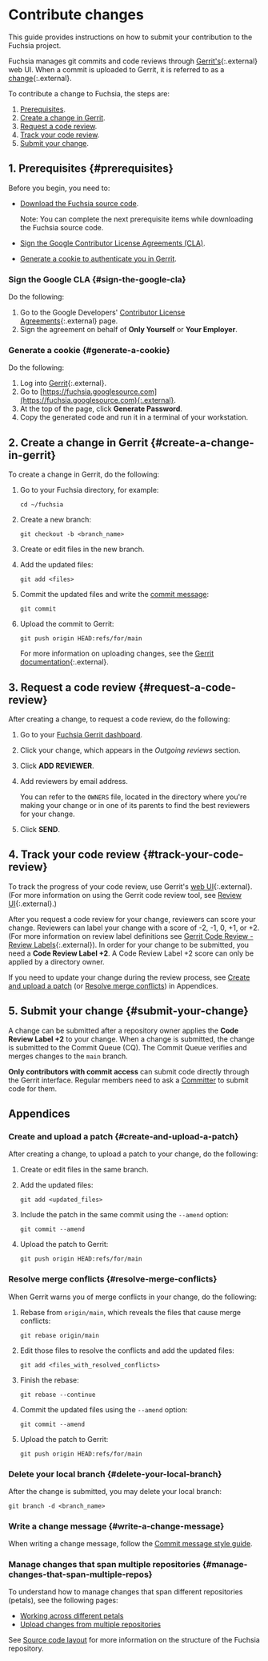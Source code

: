 # Contribute changes

This guide provides instructions on how to submit your contribution to the
Fuchsia project.

Fuchsia manages git commits and code reviews through
[Gerrit's][gerrit]{:.external} web UI. When a commit is uploaded
to Gerrit, it is referred to as a [change][gerrit-changes]{:.external}.

To contribute a change to Fuchsia, the steps are:

1. [Prerequisites](#prerequisites).
1. [Create a change in Gerrit](#create-a-change-in-gerrit).
1. [Request a code review](#request-a-code-review).
1. [Track your code review](#track-your-code-review).
1. [Submit your change](#submit-your-change).

## 1. Prerequisites {#prerequisites}

Before you begin, you need to:

*   [Download the Fuchsia source code](/docs/get-started/get_fuchsia_source.md).

    Note: You can complete the next prerequisite items while downloading the
    Fuchsia source code.

*   [Sign the Google Contributor License Agreements (CLA)](#sign-the-google-cla).
*   [Generate a cookie to authenticate you in Gerrit](#generate-a-cookie).

### Sign the Google CLA {#sign-the-google-cla}

Do the following:

1.  Go to the Google Developers'
    [Contributor License Agreements](https://cla.developers.google.com/){:.external}
    page.
1.  Sign the agreement on behalf of **Only Yourself** or **Your Employer**.

### Generate a cookie {#generate-a-cookie}

Do the following:

1.  Log into [Gerrit][gerrit]{:.external}.
1.  Go to
    [https://fuchsia.googlesource.com](https://fuchsia.googlesource.com){:.external}.
1.  At the top of the page, click **Generate Password**.
1.  Copy the generated code and run it in a terminal of your workstation.

## 2. Create a change in Gerrit {#create-a-change-in-gerrit}

To create a change in Gerrit, do the following:

1.  Go to your Fuchsia directory, for example:

    ```posix-terminal
    cd ~/fuchsia
    ```

1.  Create a new branch:

    ```posix-terminal
    git checkout -b <branch_name>
    ```

1.  Create or edit files in the new branch.

1.  Add the updated files:

    ```posix-terminal
    git add <files>
    ```

1.  Commit the updated files and write the [commit message][commit-message-style-guide]:

    ```posix-terminal
    git commit
    ```

1.  Upload the commit to Gerrit:

    ```posix-terminal
    git push origin HEAD:refs/for/main
    ```

    For more information on uploading changes, see the
    [Gerrit documentation][gerrit-doc-upload-change]{:.external}.

## 3. Request a code review {#request-a-code-review}

After creating a change, to request a code review, do the following:

1. Go to your [Fuchsia Gerrit dashboard](https://fuchsia-review.googlesource.com/dashboard/self).
1. Click your change, which appears in the *Outgoing reviews* section.
1. Click **ADD REVIEWER**.
1. Add reviewers by email address.

   You can refer to the `OWNERS` file, located in the directory where you're making
   your change or in one of its parents to find the best reviewers for your change.

1. Click **SEND**.

## 4. Track your code review {#track-your-code-review}

To track the progress of your code review, use Gerrit's [web UI][gerrit]{:.external}.
(For more information on using the Gerrit code review tool, see
[Review UI][user-review-ui]{:.external}.)

After you request a code review for your change, reviewers can score
your change. Reviewers can label your change with a
score of -2, -1, 0, +1, or +2. (For more information on
review label definitions see [Gerrit Code Review - Review Labels][config-labels]{:.external}).
In order for your change to be submitted, you need a **Code Review Label +2**.
A Code Review Label +2 score can only be applied by a directory owner.

If you need to update your change during the review process, see
[Create and upload a patch](#create-and-upload-a-patch) (or
[Resolve merge conflicts](#resolve-merge-conflicts)) in Appendices.

## 5. Submit your change {#submit-your-change}

A change can be submitted after a repository owner applies the
**Code Review Label +2** to your change. When a change is submitted, the change
is submitted to the Commit Queue (CQ). The Commit Queue verifies and
merges changes to the `main` branch.

**Only contributors with commit access** can submit code directly through
the Gerrit interface. Regular members need to ask a [Committer][committer]
to submit code for them.

## Appendices

### Create and upload a patch {#create-and-upload-a-patch}

After creating a change, to upload a patch to your change, do the following:

1.  Create or edit files in the same branch.
1.  Add the updated files:

    ```posix-terminal
    git add <updated_files>
    ```

1.  Include the patch in the same commit using the `--amend` option:

    ```posix-terminal
    git commit --amend
    ```

1.  Upload the patch to Gerrit:

    ```posix-terminal
    git push origin HEAD:refs/for/main
    ```

### Resolve merge conflicts {#resolve-merge-conflicts}

When Gerrit warns you of merge conflicts in your change, do the following:

1.  Rebase from `origin/main`, which reveals the files that cause merge
    conflicts:

    ```posix-terminal
    git rebase origin/main
    ```

1.  Edit those files to resolve the conflicts and add the updated files:

    ```posix-terminal
    git add <files_with_resolved_conflicts>
    ```

1.  Finish the rebase:

    ```posix-terminal
    git rebase --continue
    ```

1.  Commit the updated files using the `--amend` option:

    ```posix-terminal
    git commit --amend
    ```

1.  Upload the patch to Gerrit:

    ```posix-terminal
    git push origin HEAD:refs/for/main
    ```

### Delete your local branch {#delete-your-local-branch}

After the change is submitted, you may delete your local branch:

```posix-terminal
git branch -d <branch_name>
```

### Write a change message {#write-a-change-message}

When writing a change message, follow the [Commit message style
guide](/docs/contribute/commit-message-style-guide.md).

### Manage changes that span multiple repositories {#manage-changes-that-span-multiple-repos}

To understand how to manage changes that span different repositories (petals),
see the following pages:

*   [Working across different petals](/docs/development/source_code/working_across_petals.md)
*   [Upload changes from multiple repositories](/docs/development/source_code/upload_changes_from_multiple_repositories.md)

See [Source code layout](/docs/development/source_code/layout.md) for more
information on the structure of the Fuchsia repository.


<!-- Reference links -->

[gerrit]: https://fuchsia-review.googlesource.com
[gerrit-changes]: https://gerrit-review.googlesource.com/Documentation/concept-changes.html
[commit-message-style-guide]: /docs/contribute/commit-message-style-guide.md
[gerrit-doc-upload-change]: https://gerrit-documentation.storage.googleapis.com/Documentation/2.12.3/intro-user.html#upload-change
[user-review-ui]: https://gerrit-review.googlesource.com/Documentation/user-review-ui.html
[config-labels]: https://gerrit-review.googlesource.com/Documentation/config-labels.html
[committer]: /docs/contribute/community/contributor-roles.md#committer
